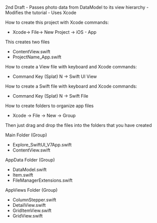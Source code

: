 2nd Draft - Passes photo data from DataModel to its view hierarchy - Modifies the tutorial - Uses Xcode

How to create this project with Xcode commands:

* Xcode-> File-> New Project -> iOS - App

This creates two files

* ContentView.swift
* ProjectName_App.swift

How to create a View file with keyboard and Xcode commands:

* Command Key (Splat) N -> Swift UI View

How to create a Swift file with keyboard and Xcode commands:

* Command Key (Splat) N -> Swift File

How to create folders to organize app files

* Xcode -> File -> New -> Group

Then just drag and drop the files into the folders that you have created

Main Folder (Group)

* Explore_SwiftUI_V7App.swift
* ContentView.swift

AppData Folder (Group)

* DataModel.swift
* Item.swift
* FileManagerExtensions.swift

AppViews Folder (Group)

* ColumnStepper.swift
* DetailView.swift
* GridItemView.swift
* GridView.swift
